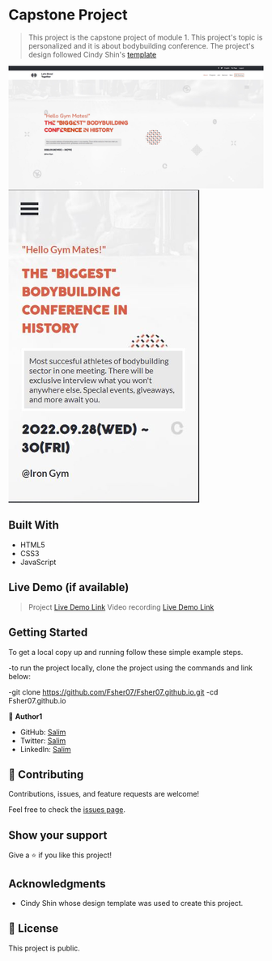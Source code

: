 
# Capstone Project

> This project is the capstone project of module 1.
> This project's topic is personalized and it is about bodybuilding conference.
> The project's design followed Cindy Shin's [template](https://www.behance.net/gallery/29845175/CC-Global-Summit-2015)

![Desktop Version](images/Desktopscreen.jpg)
![Mobile Version](images/mobilescreen.jpg)

## Built With

- HTML5
- CSS3
- JavaScript

## Live Demo (if available)

> Project [Live Demo Link](https://livedemo.com)
> Video recording [Live Demo Link](https://livedemo.com)

## Getting Started

To get a local copy up and running follow these simple example steps.

-to run the project locally, clone the project using the commands and link below:

-git clone https://github.com/Fsher07/Fsher07.github.io.git
-cd Fsher07.github.io

👤 **Author1**

- GitHub: [Salim](https://github.com/Fsher07)
- Twitter: [Salim](https://twitter.com/furkansalimhdr1)
- LinkedIn: [Salim](https://www.linkedin.com/in/furkan-salim-h%C4%B1d%C4%B1r-3441ab1b2/)

## 🤝 Contributing

Contributions, issues, and feature requests are welcome!

Feel free to check the [issues page](https://github.com/Fsher07/Html-Css-JavaScript-CapstoneProject/issues).

## Show your support

Give a ⭐️ if you like this project!

## Acknowledgments

- Cindy Shin whose design template was used to create this project.

## 📝 License

This project is public.
